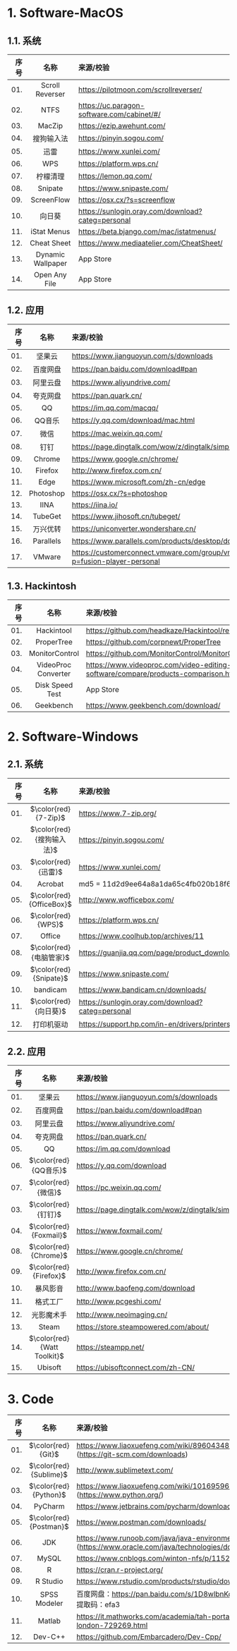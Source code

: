 # 1. Software-MacOS
## 1.1. 系统
|序号|名称|来源/校验|
|-:|:-:|:-|
|01.|Scroll Reverser|<https://pilotmoon.com/scrollreverser/>|
|02.|NTFS|<https://uc.paragon-software.com/cabinet/#/>|
|03.|MacZip|<https://ezip.awehunt.com/>|
|04.|搜狗输入法|<https://pinyin.sogou.com/>|
|05.|迅雷|<https://www.xunlei.com/>|
|06.|WPS|<https://platform.wps.cn/>|
|07.|柠檬清理|<https://lemon.qq.com/>|
|08.|Snipate|<https://www.snipaste.com/>|
|09.|ScreenFlow|<https://osx.cx/?s=screenflow>|
|10.|向日葵|<https://sunlogin.oray.com/download?categ=personal>|
|11.|iStat Menus|<https://beta.bjango.com/mac/istatmenus/>|
|12.|Cheat Sheet|<https://www.mediaatelier.com/CheatSheet/>|
|13.|Dynamic Wallpaper|App Store|
|14.|Open Any File|App Store|

## 1.2. 应用
|序号|名称|来源/校验|
|-:|:-:|:-|
|01.|坚果云|<https://www.jianguoyun.com/s/downloads>|
|02.|百度网盘|<https://pan.baidu.com/download#pan>|
|03.|阿里云盘|<https://www.aliyundrive.com/>|
|04.|夸克网盘|<https://pan.quark.cn/>|
|05.|QQ|<https://im.qq.com/macqq/>|
|06.|QQ音乐|<https://y.qq.com/download/mac.html>|
|07.|微信|<https://mac.weixin.qq.com/>|
|08.|钉钉|<https://page.dingtalk.com/wow/z/dingtalk/simple/ddhomedownload#/>|
|09.|Chrome|<https://www.google.cn/chrome/>|
|10.|Firefox|<http://www.firefox.com.cn/>|
|11.|Edge|<https://www.microsoft.com/zh-cn/edge>|
|12.|Photoshop|<https://osx.cx/?s=photoshop>|
|13.|IINA|<https://iina.io/>|
|14.|TubeGet|<https://www.jihosoft.cn/tubeget/>|
|15.|万兴优转|<https://uniconverter.wondershare.cn/>|
|16.|Parallels|<https://www.parallels.com/products/desktop/download/>|
|17.|VMware|<https://customerconnect.vmware.com/group/vmware/evalcenter?p=fusion-player-personal>|

## 1.3. Hackintosh
|序号|名称|来源/校验|
|-:|:-:|:-|
|01.|Hackintool|<https://github.com/headkaze/Hackintool/releases>|
|02.|ProperTree|<https://github.com/corpnewt/ProperTree>|
|03.|MonitorControl|<https://github.com/MonitorControl/MonitorControl/releases>|
|04.|VideoProc Converter|<https://www.videoproc.com/video-editing-software/compare/products-comparison.htm>|
|05.|Disk Speed Test|App Store|
|06.|Geekbench|<https://www.geekbench.com/download/>|

# 2. Software-Windows
## 2.1. 系统
|序号|名称|来源/校验|
|-:|:-:|:-|
|01.|$\color{red}{7-Zip}$|<https://www.7-zip.org/>|
|02.|$\color{red}{搜狗输入法}$|<https://pinyin.sogou.com/>|
|03.|$\color{red}{迅雷}$|<https://www.xunlei.com/>|
|04.|Acrobat|md5 = 11d2d9ee64a8a1da65c4fb020b18f68d|
|05.|$\color{red}{OfficeBox}$|<http://www.wofficebox.com/>|
|06.|$\color{red}{WPS}$|<https://platform.wps.cn/>|
|07.|Office|<https://www.coolhub.top/archives/11>|
|08.|$\color{red}{电脑管家}$|<https://guanjia.qq.com/page/product_download.html>|
|09.|$\color{red}{Snipate}$|<https://www.snipaste.com/>|
|10.|bandicam|<https://www.bandicam.cn/downloads/>|
|11.|$\color{red}{向日葵}$|<https://sunlogin.oray.com/download?categ=personal>|
|12.|打印机驱动|<https://support.hp.com/in-en/drivers/printers>|

## 2.2. 应用
|序号|名称|来源/校验|
|-:|:-:|:-|
|01.|坚果云|<https://www.jianguoyun.com/s/downloads>|
|02.|百度网盘|<https://pan.baidu.com/download#pan>|
|03.|阿里云盘|<https://www.aliyundrive.com/>|
|04.|夸克网盘|<https://pan.quark.cn/>|
|05.|QQ|<https://im.qq.com/download>|
|06.|$\color{red}{QQ音乐}$|<https://y.qq.com/download>|
|07.|$\color{red}{微信}$|<https://pc.weixin.qq.com/>|
|03.|$\color{red}{钉钉}$|<https://page.dingtalk.com/wow/z/dingtalk/simple/ddhomedownload#/>|
|04.|$\color{red}{Foxmail}$|<https://www.foxmail.com/>|
|08.|$\color{red}{Chrome}$|<https://www.google.cn/chrome/>|
|09.|$\color{red}{Firefox}$|<http://www.firefox.com.cn/>|
|10.|暴风影音|<http://www.baofeng.com/download>|
|11.|格式工厂|<http://www.pcgeshi.com/>|
|12.|光影魔术手|<http://www.neoimaging.cn/>|
|13.|Steam|<https://store.steampowered.com/about/>|
|14.|$\color{red}{Watt Toolkit}$|<https://steampp.net/>|
|15.|Ubisoft|<https://ubisoftconnect.com/zh-CN/>|

# 3. Code
|序号|名称|来源/校验|
|-:|:-:|:-|
|01.|$\color{red}{Git}$|<https://www.liaoxuefeng.com/wiki/896043488029600><br>(<https://git-scm.com/downloads>)|
|02.|$\color{red}{Sublime}$|<http://www.sublimetext.com/>|
|03.|$\color{red}{Python}$|<https://www.liaoxuefeng.com/wiki/1016959663602400/1016959856222624><br>(<https://www.python.org/>)|
|04.|PyCharm|<https://www.jetbrains.com/pycharm/download/>|
|05.|$\color{red}{Postman}$|<https://www.postman.com/downloads/>|
|06.|JDK|<https://www.runoob.com/java/java-environment-setup.html><br>(<https://www.oracle.com/java/technologies/downloads/>)|
|07.|MySQL|<https://www.cnblogs.com/winton-nfs/p/11524007.html>|
|08.|R|<https://cran.r-project.org/>|
|09.|R Studio|<https://www.rstudio.com/products/rstudio/download/>|
|10.|SPSS Modeler|百度网盘：<https://pan.baidu.com/s/1D8wlbnKo9n2Al86g7rlrDQ><br>提取码：efa3|
|11.|Matlab|<https://it.mathworks.com/academia/tah-portal/queen-mary-university-of-london-729269.html>|
|12.|Dev-C++|<https://github.com/Embarcadero/Dev-Cpp/>|
